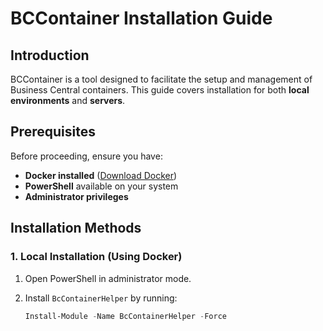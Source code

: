 # BCContainer Installation Guide

## Introduction
BCContainer is a tool designed to facilitate the setup and management of Business Central containers. This guide covers installation for both **local environments** and **servers**.

## Prerequisites
Before proceeding, ensure you have:
- **Docker installed** ([Download Docker](https://www.docker.com/get-started))
- **PowerShell** available on your system
- **Administrator privileges**

## Installation Methods
### 1. Local Installation (Using Docker)
1. Open PowerShell in administrator mode.
2. Install `BcContainerHelper` by running:

   ```powershell
   Install-Module -Name BcContainerHelper -Force
